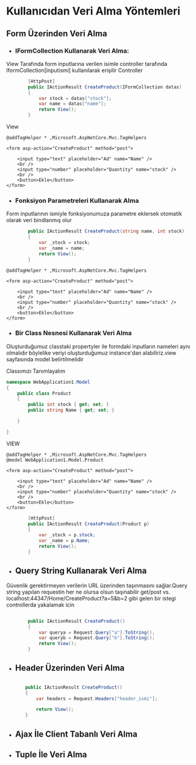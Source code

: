 
# Kullanıcıdan Veri Alma Yöntemleri

## Form Üzerinden Veri Alma
- ### IFormCollection Kullanarak Veri Alma:
View Tarafında form inputlarına verilen isimle controller tarafında IformCollection[inputismi] kullanılarak erişilir
Controller
```C#
        [HttpPost]
        public IActionResult CreateProduct(IFormCollection datas)
        {
            var stock = datas["stock"];
            var name = datas["name"];
            return View();
        }
```
View
```CSHTML
@addTagHelper * ,Microsoft.AspNetCore.Mvc.TagHelpers

<form asp-action="CreateProduct" method="post">

	<input type="text" placeholder="Ad" name="Name" />
	<br />
	<input type="number" placeholder="Quantity" name="stock" />
	<br />
	<button>Ekle</button>
</form>
```

- ### Fonksiyon Parametreleri Kullanarak Alma
Form inputlarının ismiyle fonksiyonumuza parametre eklersek otomatik olarak veri bindlanmış olur
```C#
        public IActionResult CreateProduct(string name, int stock)
        {
            var _stock = stock;
            var _name = name;
            return View();
        }
 ```

```CSHTML
@addTagHelper * ,Microsoft.AspNetCore.Mvc.TagHelpers

<form asp-action="CreateProduct" method="post">

	<input type="text" placeholder="Ad" name="Name" />
	<br />
	<input type="number" placeholder="Quantity" name="stock" />
	<br />
	<button>Ekle</button>
</form>
```
- ### Bir Class Nesnesi Kullanarak Veri Alma
Oluşturduğumuz classtaki propertyler ile formdaki inputların nameleri aynı olmalıdır böylelike veriyi oluşturduğumuz instance'dan alabiliriz.view sayfasında model belirtilmelidir

Classımızı Tanımlayalım
```c#
namespace WebApplication1.Model
{
    public class Product
    {
        public int stock { get; set; }
        public string Name { get; set; }

    }

}
```
VIEW
```CSHTML
@addTagHelper * ,Microsoft.AspNetCore.Mvc.TagHelpers
@model WebApplication1.Model.Product

<form asp-action="CreateProduct" method="post">

	<input type="text" placeholder="Ad" name="Name" />
	<br />
	<input type="number" placeholder="Quantity" name="stock" />
	<br />
	<button>Ekle</button>
</form>
```
```C#
        [HttpPost]
        public IActionResult CreateProduct(Product p)
        {
            var _stock = p.stock;
            var _name = p.Name;
            return View();
        }
```
- ## Query String Kullanarak Veri Alma
Güvenlik gerektirmeyen verilerin URL üzerinden taşınmasını sağlar.Query string yapılan requestin her ne olursa olsun taşınabilir get/post vs.
localhost:44347/Home/CreateProduct?a=5&b=2 gibi gelen bir istegi controllerda yakalamak icin
```C#

        public IActionResult CreateProduct()
        {
            var querya = Request.Query["a"].ToString();
            var queryb = Request.Query["b"].ToString();
            return View();
        }
```
 - ## Header Üzerinden Veri Alma
 ```C#
 
        public IActionResult CreateProduct()
        {
            var headers = Request.Headers["header_ismi"];

            return View();
        }
 ```
- ## Ajax İle Client Tabanlı Veri Alma

- ## Tuple İle Veri Alma





